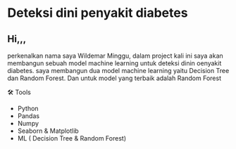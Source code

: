 # Deteksi dini penyakit diabetes

## Hi,,,
perkenalkan nama saya Wildemar Minggu, dalam project kali ini saya akan membangun sebuah model machine learning untuk deteksi dinin oenyakit diabetes. saya membangun dua model machine learning yaitu Decision Tree dan Random Forest.
Dan untuk model yang terbaik adalah Random Forest

🛠️ Tools

- Python
- Pandas
- Numpy
- Seaborn & Matplotlib
- ML ( Decision Tree & Random Forest)
 